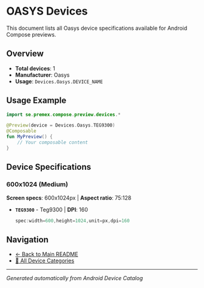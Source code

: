 # OASYS Devices

This document lists all Oasys device specifications available for Android Compose previews.

## Overview

- **Total devices**: 1
- **Manufacturer**: Oasys
- **Usage**: `Devices.Oasys.DEVICE_NAME`

## Usage Example

```kotlin
import se.premex.compose.preview.devices.*

@Preview(device = Devices.Oasys.TEG9300)
@Composable
fun MyPreview() {
    // Your composable content
}
```

## Device Specifications

### 600x1024 (Medium)

**Screen specs**: 600x1024px | **Aspect ratio**: 75:128

- **`TEG9300`** - Teg9300 | **DPI**: 160
  ```kotlin
  spec:width=600,height=1024,unit=px,dpi=160
  ```

## Navigation

- [← Back to Main README](../../README.md)
- [📱 All Device Categories](../README.md)

---
*Generated automatically from Android Device Catalog*
